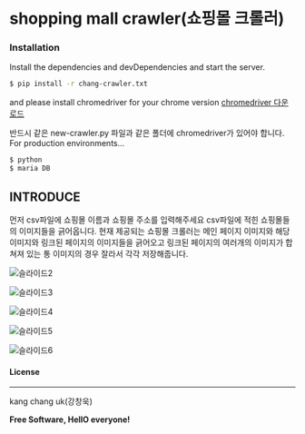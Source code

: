 # shopping mall crawler(쇼핑몰 크롤러)   



### Installation

Install the dependencies and devDependencies and start the server.

```sh
$ pip install -r chang-crawler.txt
```
and
please install chromedriver for your chrome version
[chromedriver 다운로드]("https://chromedriver.chromium.org/downloads")

반드시 같은 new-crawler.py 파일과 같은 폴더에 chromedriver가 있어야 합니다.
For production environments...

```sh
$ python
$ maria DB
```

## INTRODUCE

먼저 csv파일에 쇼핑몰 이름과 쇼핑몰 주소를 입력해주세요 csv파일에 적힌 쇼핑몰들의 이미지들을 긁어옵니다.
현재 제공되는 쇼핑몰 크롤러는 메인 페이지 이미지와 해당 이미지와 링크된 페이지의 이미지들을 긁어오고 링크된 페이지의 여러개의 이미지가 
합쳐져 있는 통 이미지의 경우 잘라서 각각 저장해줍니다.

![슬라이드2](https://user-images.githubusercontent.com/26477881/73994465-f4415380-4998-11ea-941c-a36d0feb6dcc.JPG)

![슬라이드3](https://user-images.githubusercontent.com/26477881/73994468-f7d4da80-4998-11ea-85d0-e54616147164.JPG)


![슬라이드4](https://user-images.githubusercontent.com/26477881/73994474-f99e9e00-4998-11ea-98bf-b4a82c2136bc.JPG)  

![슬라이드5](https://user-images.githubusercontent.com/26477881/73994476-fb686180-4998-11ea-9baf-42e11fd6feca.JPG)

![슬라이드6](https://user-images.githubusercontent.com/26477881/73994480-fd322500-4998-11ea-8df9-5ce3202e6091.JPG)


#### License
----

kang chang uk(강창욱)


**Free Software, HellO everyone!**





